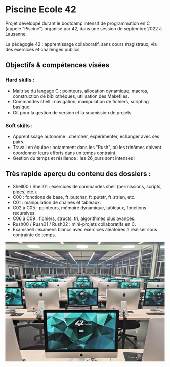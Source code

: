# Piscine Ecole 42

Projet développé durant le bootcamp intensif de programmation en C (appelé "Piscine") organisé par 42, dans une session de septembre 2022 à Lausanne.

La pédagogie 42 :  apprentissage collaboratif, sans cours magistraux, via des exercices et challenges publics. 

## Objectifs & compétences visées

### Hard skills :

- Maitrise du langage C : pointeurs, allocation dynamique, macros, construction de bibliothèques, utilisation des Makefiles.
- Commandes shell : navigation, manipulation de fichiers, scripting basique.
- Git pour la gestion de version et la soumission de projets.
  
### Soft skills :

- Apprentissage autonome : chercher, expérimenter, échanger avec ses pairs.
- Travail en équipe : notamment dans les "Rush", où les trinômes doivent coordonner leurs efforts dans un temps contraint.
- Gestion du temps et résilience : les 26 jours sont intenses !

## Très rapide aperçu du contenu des dossiers :

- Shell00 / Shell01 : exercices de commandes shell (permissions, scripts, pipes, etc.).
- C00 : fonctions de base, ft_putchar, ft_putstr, ft_strlen, etc.
- C01 : manipulation de chaînes et tableaux.
- C02 à C05 : pointeurs, mémoire dynamique, tableaux, fonctions récursives.
- C06 à C09 : fichiers, structs, tri, algorithmes plus avancés.
- Rush00 / Rush01 / Rush02 : mini-projets collaboratifs en C.
- Examshell : examens blancs avec exercices aléatoires à réaliser sous contrainte de temps.

![cluster](https://github.com/FXC-ai/piscine42_sept2022/blob/main/42cluster.jpeg)
